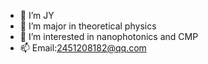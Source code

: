 - 👋 I’m JY
- 🌱 I’m major in theoretical physics 
- 👀 I’m interested in nanophotonics and CMP
- 📫 Email:2451208182@qq.com

<!---
JYduanphys/JYduanphys is a ✨ special ✨ repository because its `README.md` (this file) appears on your GitHub profile.
You can click the Preview link to take a look at your changes.
--->
